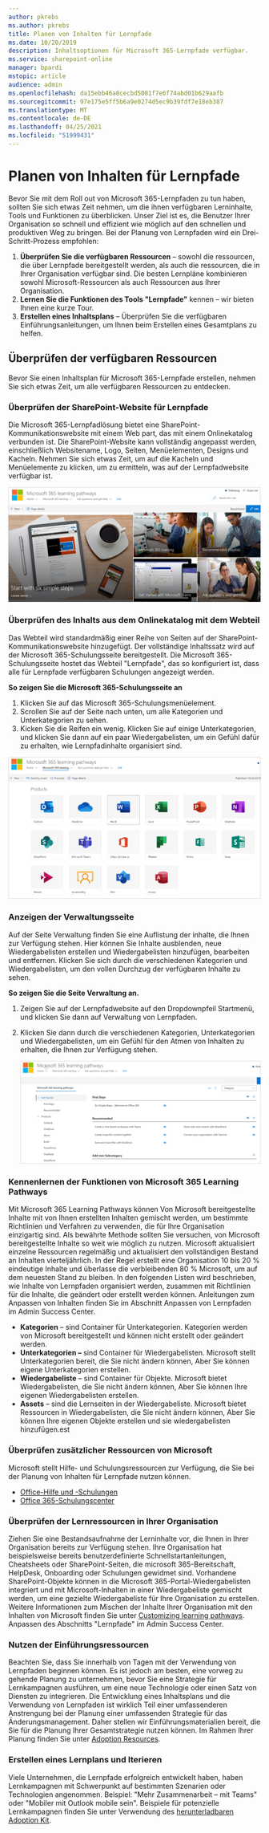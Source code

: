 ```yaml
---
author: pkrebs
ms.author: pkrebs
title: Planen von Inhalten für Lernpfade
ms.date: 10/20/2019
description: Inhaltsoptionen für Microsoft 365-Lernpfade verfügbar.
ms.service: sharepoint-online
manager: bpardi
mstopic: article
audience: admin
ms.openlocfilehash: da15ebb46a8cecbd5081f7e6f74abd01b629aafb
ms.sourcegitcommit: 97e175e5ff5b6a9e0274d5ec9b39fdf7e18eb387
ms.translationtype: MT
ms.contentlocale: de-DE
ms.lasthandoff: 04/25/2021
ms.locfileid: "51999431"
---
```

# <a name="plan-your-learning-pathways-content"></a>Planen von Inhalten für Lernpfade
Bevor Sie mit dem Roll out von Microsoft 365-Lernpfaden zu tun haben, sollten Sie sich etwas Zeit nehmen, um die ihnen verfügbaren Lerninhalte, Tools und Funktionen zu überblicken. Unser Ziel ist es, die Benutzer Ihrer Organisation so schnell und effizient wie möglich auf den schnellen und produktiven Weg zu bringen. Bei der Planung von Lernpfaden wird ein Drei-Schritt-Prozess empfohlen:

1. **Überprüfen Sie die verfügbaren Ressourcen** – sowohl die ressourcen, die über Lernpfade bereitgestellt werden, als auch die ressourcen, die in Ihrer Organisation verfügbar sind. Die besten Lernpläne kombinieren sowohl Microsoft-Ressourcen als auch Ressourcen aus Ihrer Organisation.
2. **Lernen Sie die Funktionen des Tools "Lernpfade"** kennen – wir bieten Ihnen eine kurze Tour. 
3. **Erstellen eines Inhaltsplans** – Überprüfen Sie die verfügbaren Einführungsanleitungen, um Ihnen beim Erstellen eines Gesamtplans zu helfen.

## <a name="review-the-available-resources"></a>Überprüfen der verfügbaren Ressourcen
Bevor Sie einen Inhaltsplan für Microsoft 365-Lernpfade erstellen, nehmen Sie sich etwas Zeit, um alle verfügbaren Ressourcen zu entdecken.  

### <a name="review-the-learning-pathways-sharepoint-site"></a>Überprüfen der SharePoint-Website für Lernpfade
Die Microsoft 365-Lernpfadlösung bietet eine SharePoint-Kommunikationswebsite mit einem Web part, das mit einem Onlinekatalog verbunden ist. Die SharePoint-Website kann vollständig angepasst werden, einschließlich Websitename, Logo, Seiten, Menüelementen, Designs und Kacheln. Nehmen Sie sich etwas Zeit, um auf die Kacheln und Menüelemente zu klicken, um zu ermitteln, was auf der Lernpfadwebsite verfügbar ist.

![Fotos der verwendeten Lernpfade.](media/cg-introducing.png)

### <a name="review-the-content-from-the-online-catalog-with-the-web-part"></a>Überprüfen des Inhalts aus dem Onlinekatalog mit dem Webteil
Das Webteil wird standardmäßig einer Reihe von Seiten auf der SharePoint-Kommunikationswebsite hinzugefügt. Der vollständige Inhaltssatz wird auf der Microsoft 365-Schulungsseite bereitgestellt. Die Microsoft 365-Schulungsseite hostet das Webteil "Lernpfade", das so konfiguriert ist, dass alle für Lernpfade verfügbaren Schulungen angezeigt werden. 

**So zeigen Sie die Microsoft 365-Schulungsseite an**
1. Klicken Sie auf das Microsoft 365-Schulungsmenüelement. 
1. Scrollen Sie auf der Seite nach unten, um alle Kategorien und Unterkategorien zu sehen.
2. Kicken Sie die Reifen ein wenig. Klicken Sie auf einige Unterkategorien, und klicken Sie dann auf ein paar Wiedergabelisten, um ein Gefühl dafür zu erhalten, wie Lernpfadinhalte organisiert sind. 

![Das Fenster zeigt Symbole von Kategorien für Lernpfade.](media/cg-adminsuccesscenterplan_01.png)

### <a name="view-the-administration-page"></a>Anzeigen der Verwaltungsseite
Auf der Seite Verwaltung finden Sie eine Auflistung der inhalte, die Ihnen zur Verfügung stehen. Hier können Sie Inhalte ausblenden, neue Wiedergabelisten erstellen und Wiedergabelisten hinzufügen, bearbeiten und entfernen. Klicken Sie sich durch die verschiedenen Kategorien und Wiedergabelisten, um den vollen Durchzug der verfügbaren Inhalte zu sehen. 

**So zeigen Sie die Seite Verwaltung an.**
1. Zeigen Sie auf der Lernpfadwebsite auf den Dropdownpfeil Startmenü, und klicken Sie dann auf Verwaltung von Lernpfaden.  
2. Klicken Sie dann durch die verschiedenen Kategorien, Unterkategorien und Wiedergabelisten, um ein Gefühl für den Atmen von Inhalten zu erhalten, die Ihnen zur Verfügung stehen. 

   ![Beispielfenster für Pfadeoptionen.](media/cg-adminsuccesscenterplan_02.png)

### <a name="get-to-know-the-capabilities-of-microsoft-365-learning-pathways"></a>Kennenlernen der Funktionen von Microsoft 365 Learning Pathways
Mit Microsoft 365 Learning Pathways können Von Microsoft bereitgestellte Inhalte mit von Ihnen erstellten Inhalten gemischt werden, um bestimmte Richtlinien und Verfahren zu verwenden, die für Ihre Organisation einzigartig sind. Als bewährte Methode sollten Sie versuchen, von Microsoft bereitgestellte Inhalte so weit wie möglich zu nutzen. Microsoft aktualisiert einzelne Ressourcen regelmäßig und aktualisiert den vollständigen Bestand an Inhalten vierteljährlich. In der Regel erstellt eine Organisation 10 bis 20 % eindeutige Inhalte und überlasse die verbleibenden 80 % Microsoft, um auf dem neuesten Stand zu bleiben. In den folgenden Listen wird beschrieben, wie Inhalte von Lernpfaden organisiert werden, zusammen mit Richtlinien für die Inhalte, die geändert oder erstellt werden können. Anleitungen zum Anpassen von Inhalten finden Sie im Abschnitt Anpassen von Lernpfaden im Admin Success Center.

- **Kategorien** – sind Container für Unterkategorien. Kategorien werden von Microsoft bereitgestellt und können nicht erstellt oder geändert werden.
- **Unterkategorien –** sind Container für Wiedergabelisten. Microsoft stellt Unterkategorien bereit, die Sie nicht ändern können, Aber Sie können eigene Unterkategorien erstellen. 
- **Wiedergabeliste** – sind Container für Objekte. Microsoft bietet Wiedergabelisten, die Sie nicht ändern können, Aber Sie können Ihre eigenen Wiedergabelisten erstellen.  
- **Assets** – sind die Lernseiten in der Wiedergabeliste. Microsoft bietet Ressourcen in Wiedergabelisten, die Sie nicht ändern können, Aber Sie können Ihre eigenen Objekte erstellen und sie wiedergabelisten hinzufügen.est

### <a name="review-additional-resources-from-microsoft"></a>Überprüfen zusätzlicher Ressourcen von Microsoft
Microsoft stellt Hilfe- und Schulungsressourcen zur Verfügung, die Sie bei der Planung von Inhalten für Lernpfade nutzen können.  

-  [Office-Hilfe und -Schulungen](https://support.office.com)
-  [Office 365-Schulungscenter](https://support.office.com/office-training-center)

### <a name="review-the-learning-resources-in-your-organization"></a>Überprüfen der Lernressourcen in Ihrer Organisation
Ziehen Sie eine Bestandsaufnahme der Lerninhalte vor, die Ihnen in Ihrer Organisation bereits zur Verfügung stehen.
Ihre Organisation hat beispielsweise bereits benutzerdefinierte Schnellstartanleitungen, Cheatsheets oder SharePoint-Seiten, die microsoft 365-Bereitschaft, HelpDesk, Onboarding oder Schulungen gewidmet sind. Vorhandene SharePoint-Objekte können in die Microsoft 365-Portal-Wiedergabelisten integriert und mit Microsoft-Inhalten in einer Wiedergabeliste gemischt werden, um eine gezielte Wiedergabeliste für Ihre Organisation zu erstellen. Weitere Informationen zum Mischen der Inhalte Ihrer Organisation mit den Inhalten von Microsoft finden Sie unter [Customizing learning pathways](custom_overview.md). Anpassen des Abschnitts "Lernpfade" im Admin Success Center.

### <a name="leverage-the-adoption-resources"></a>Nutzen der Einführungsressourcen
Beachten Sie, dass Sie innerhalb von Tagen mit der Verwendung von Lernpfaden beginnen können. Es ist jedoch am besten, eine vorweg zu gehende Planung zu unternehmen, bevor Sie eine Strategie für Lernkampagnen ausführen, um eine neue Technologie oder einen Satz von Diensten zu integrieren. Die Entwicklung eines Inhaltsplans und die Verwendung von Lernpfaden ist wirklich Teil einer umfassenderen Anstrengung bei der Planung einer umfassenden Strategie für das Änderungsmanagement. Daher stellen wir Einführungsmaterialien bereit, die Sie für die Planung Ihrer Gesamtstrategie nutzen können. Im Rahmen Ihrer Planung finden Sie unter [Adoption Resources](https://resources.techcommunity.microsoft.com/adoption/).

### <a name="build-a-learning-plan-and-iterate"></a>Erstellen eines Lernplans und Iterieren 
Viele Unternehmen, die Lernpfade erfolgreich entwickelt haben, haben Lernkampagnen mit Schwerpunkt auf bestimmten Szenarien oder Technologien angenommen. Beispiel: "Mehr Zusammenarbeit – mit Teams" oder "Mobiler mit Outlook mobile sein". Beispiele für potenzielle Lernkampagnen finden Sie unter Verwendung des [herunterladbaren Adoption Kit](https://teamworktools.azurewebsites.net/m365lp/m365lpadoptionkit.zip).


 

